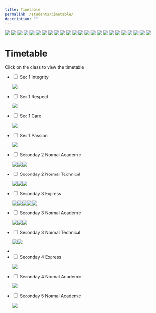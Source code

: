 ```yaml
---
title: Timetable
permalink: /students/timetable/
description: ""
---
```


![](/images/TT-for-T3_All-Classes_As-of-23-June-2022_With-effect-from-27-June_Page_02.jpg)
![](/images/TT-for-T3_All-Classes_As-of-23-June-2022_With-effect-from-27-June_Page_08.jpg)
![](/images/TT-for-T3_All-Classes_As-of-23-June-2022_With-effect-from-27-June_Page_09.jpg)
![](/images/TT-for-T3_All-Classes_As-of-23-June-2022_With-effect-from-27-June_Page_10.jpg)
![](/images/TT-for-T3_All-Classes_As-of-23-June-2022_With-effect-from-27-June_Page_11.jpg)
![](/images/TT-for-T3_All-Classes_As-of-23-June-2022_With-effect-from-27-June_Page_06.jpg)
![](/images/TT-for-T3_All-Classes_As-of-23-June-2022_With-effect-from-27-June_Page_07.jpg)
![](/images/TT-for-T3_All-Classes_As-of-23-June-2022_With-effect-from-27-June_Page_12.jpg)
![](/images/TT-for-T3_All-Classes_As-of-23-June-2022_With-effect-from-27-June_Page_13.jpg)
![](/images/TT-for-T3_All-Classes_As-of-23-June-2022_With-effect-from-27-June_Page_14.jpg)
![](/images/TT-for-T3_All-Classes_As-of-23-June-2022_With-effect-from-27-June_Page_15.jpg)
![](/images/TT-for-T3_All-Classes_As-of-23-June-2022_With-effect-from-27-June_Page_16.jpg)
![](/images/TT-for-T3_All-Classes_As-of-23-June-2022_With-effect-from-27-June_Page_17.jpg)
![](/images/TT-for-T3_All-Classes_As-of-23-June-2022_With-effect-from-27-June_Page_18.jpg)
![](/images/TT-for-T3_All-Classes_As-of-23-June-2022_With-effect-from-27-June_Page_19.jpg)
![](/images/TT-for-T3_All-Classes_As-of-23-June-2022_With-effect-from-27-June_Page_20.jpg)
![](/images/TT-for-T3_All-Classes_As-of-23-June-2022_With-effect-from-27-June_Page_21.jpg)
![](/images/TT-for-T3_All-Classes_As-of-23-June-2022_With-effect-from-27-June_Page_22.jpg)
![](/images/TT-for-T3_All-Classes_As-of-23-June-2022_With-effect-from-27-June_Page_23.jpg)
![](/images/TT-for-T3_All-Classes_As-of-23-June-2022_With-effect-from-27-June_Page_24.jpg)
![](/images/TT-for-T3_All-Classes_As-of-23-June-2022_With-effect-from-27-June_Page_25.jpg)
![](/images/0026-scaled.jpg)
![](/images/0027-scaled.jpg)
![](/images/0028-scaled.jpg)










# **Timetable**

Click on the class to view the timetable

<ul class="jekyllcodex_accordion">
  <li>
    <input type="checkbox" id="accordion1">
    <label for="accordion1">Sec 1 Integrity</label>
    <div>
      <p><img src="/images/TT-for-T3_All-Classes_As-of-23-June-2022_With-effect-from-27-June_Page_03.jpg"></p>
    </div>
	</li>
	  <li>
    <input type="checkbox" id="accordion2">
    <label for="accordion2">Sec 1 Respect</label>
    <div>
      <p><img src="/images/TT-for-T3_All-Classes_As-of-23-June-2022_With-effect-from-27-June_Page_04.jpg"></p>
    </div>
	</li>
		  <li>
    <input type="checkbox" id="accordion3">
    <label for="accordion3">Sec 1 Care</label>
    <div>
      <p><img src="/images/TT-for-T3_All-Classes_As-of-23-June-2022_With-effect-from-27-June_Page_05.jpg"></p>
    </div>
	</li>
		<li>
    <input type="checkbox" id="accordion4">
    <label for="accordion4">Sec 1 Passion</label>
    <div>
      <p><img src="/images/TT-for-T3_All-Classes_As-of-23-June-2022_With-effect-from-27-June_Page_01.jpg"></p>
    </div>
	</li>
		<li>
    <input type="checkbox" id="accordion5">
    <label for="accordion5">Seconday 2 Normal Academic</label>
    <div>
      <p><img src="/images/Binder2_Page_09.jpg"><img src="/images/Binder2_Page_10.jpg"><img src="/images/Binder2_Page_11.jpg"></p>
    </div>
	</li>
			<li>
    <input type="checkbox" id="accordion6">
    <label for="accordion6">Seconday 2 Normal Technical</label>
    <div>
      <p><img src="/images/Binder2_Page_14.jpg"><img src="/images/Binder2_Page_15.jpg"><img src="/images/Binder2_Page_16.jpg"></p>
    </div>
	</li>
			<li>
    <input type="checkbox" id="accordion7">
    <label for="accordion7">Seconday 3 Express</label>
    <div>
      <p><img src="/images/Binder2_Page_20.jpg"><img src="/images/Binder2_Page_21.jpg"><img src="/images/Binder2_Page_22.jpg"><img src="/images/Binder2_Page_23.jpg"><img src="/images/Binder2_Page_24.jpg"></p>
    </div>
	</li>
			<li>
    <input type="checkbox" id="accordion8">
    <label for="accordion8">Seconday 3 Normal Academic</label>
    <div>
      <p><img src="/images/Binder2_Page_17.jpg"><img src="/images/Binder2_Page_18.jpg"><img src="/images/Binder2_Page_19.jpg"></p>
    </div>
	</li>
				<li>
    <input type="checkbox" id="accordion9">
    <label for="accordion9">Seconday 3 Normal Technical</label>
    <div>
      <p><img src="/images/Binder2_Page_25.jpg"><img src="/images/Binder2_Page_26.jpg"></p>
    </div>
	</li>
				<li>
	<li>
    <input type="checkbox" id="accordion10">
    <label for="accordion10">Seconday 4 Express</label>
    <div>
      <p><img src="/images/Binder1_Page_10-2048x1448-1.jpg"></p>
    </div>
	</li>
			<li>
    <input type="checkbox" id="accordion11">
    <label for="accordion11">Seconday 4 Normal Academic</label>
    <div>
      <p><img src="/images/Binder1_Page_11-2048x1448-1.jpg"></p>
    </div>
	</li>
			<li>
    <input type="checkbox" id="accordion12">
    <label for="accordion12">Seconday 5 Normal Academic</label>
    <div>
      <p><img src="/images/Binder1_Page_12-2048x1448-1.jpg"></p>
    </div>
	</li>
	</ul>
